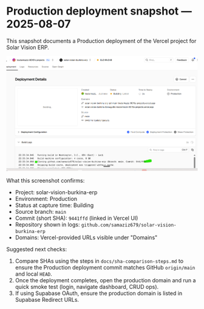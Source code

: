 # Production deployment snapshot — 2025-08-07

This snapshot documents a Production deployment of the Vercel project for Solar Vision ERP.

![Deployment details](/docs/vercel-deployment-details-2025-08-07.png)

What this screenshot confirms:
- Project: solar-vision-burkina-erp
- Environment: Production
- Status at capture time: Building
- Source branch: `main`
- Commit (short SHA): `9441ffd` (linked in Vercel UI)
- Repository shown in logs: `github.com/samaziz679/solar-vision-burkina-erp`
- Domains: Vercel-provided URLs visible under "Domains"

Suggested next checks:
1) Compare SHAs using the steps in `docs/sha-comparison-steps.md` to ensure the Production deployment commit matches GitHub `origin/main` and local `HEAD`.  
2) Once the deployment completes, open the production domain and run a quick smoke test (login, navigate dashboard, CRUD ops).  
3) If using Supabase OAuth, ensure the production domain is listed in Supabase Redirect URLs.
